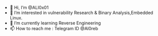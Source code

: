 - 👋 Hi, I’m @ALI0x01
- 👀 I’m interested in vulnerability Research & Binary Analysis,Embedded Linux.
- 🌱 I’m currently learning Reverse Engineering
- 📫 How to reach me : Telegram ID @Al0reb

<!---
ALI0x01/ALI0x01 is a ✨ special ✨ repository because its `README.md` (this file) appears on your GitHub profile.
You can click the Preview link to take a look at your changes.
--->
